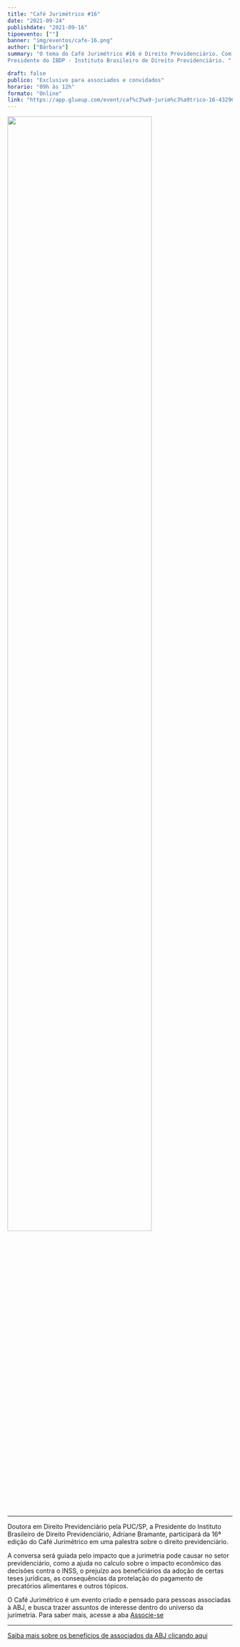 ```yaml
---
title: "Café Jurimétrico #16"
date: "2021-09-24"
publishdate: "2021-09-16"
tipoevento: [""]
banner: "img/eventos/cafe-16.png"
author: ["Bárbara"]
summary: "O tema do Café Jurimétrico #16 é Direito Previdenciário. Com participação especial de Adriane Bramante,
Presidente do IBDP - Instituto Brasileiro de Direito Previdenciário. "

draft: false
publico: "Exclusivo para associados e convidados"
horario: "09h às 12h"
formato: "Online"
link: "https://app.glueup.com/event/caf%c3%a9-jurim%c3%a9trico-16-43296/"
---
```


<img src="/img/eventos/cafe-16.png" width="80%">

<hr>
Doutora em Direito Previdenciário pela PUC/SP, a Presidente do Instituto Brasileiro de Direito Previdenciário, Adriane Bramante, participará da 16ª edição do Café Jurimétrico em uma palestra sobre o direito previdenciário. 

A conversa será guiada pelo impacto que a jurimetria pode causar no setor previdenciário, como a ajuda no calculo sobre o impacto econômico das decisões contra o INSS, o prejuízo aos beneficiários da adoção de certas teses jurídicas, as consequências da protelação do pagamento de precatórios alimentares e outros tópicos.


O Café Jurimétrico é um evento criado e pensado para pessoas associadas à ABJ, e
busca trazer assuntos de interesse dentro do universo da jurimetria. Para saber 
mais, acesse a aba [Associe-se](https://abj.org.br/associados/)


<hr>

[Saiba mais sobre os benefícios de associados da ABJ clicando aqui](https://abj.org.br/associados/) 
